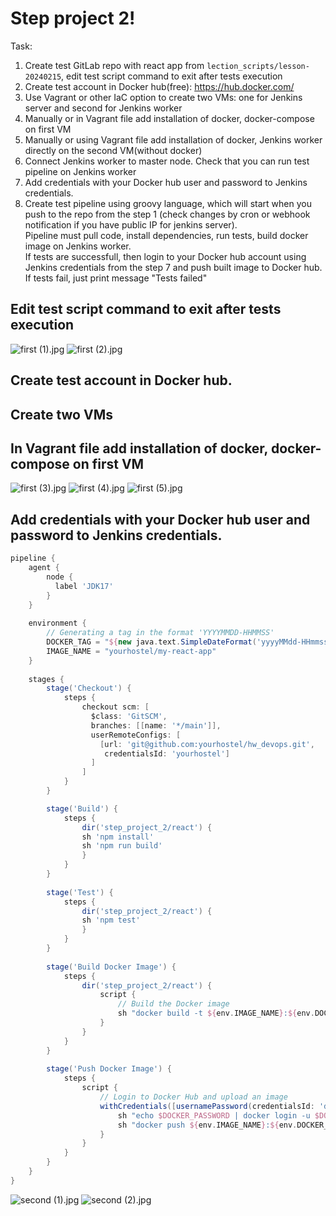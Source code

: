 # Step project 2!

Task:
1. Create test GitLab repo with react app from `lection_scripts/lesson-20240215`, edit test script command to exit after tests execution
2. Create test account in Docker hub(free): https://hub.docker.com/
3. Use Vagrant or other IaC option to create two VMs: one for Jenkins server and second for Jenkins worker
4. Manually or in Vagrant file add installation of docker, docker-compose on first VM
5. Manually or using Vagrant file add installation of docker, Jenkins worker directly on the second VM(without docker)
6. Connect Jenkins worker to master node. Check that you can run test pipeline on Jenkins worker
7. Add credentials with your Docker hub user and password to Jenkins credentials.
8. Create test pipeline using groovy language, which will start when you push to the repo from the step 1 (check changes by cron or webhook notification if you have public IP for jenkins server).  
  Pipeline must pull code, install dependencies, run tests, build docker image on Jenkins worker.  
  If tests are successfull, then login to your Docker hub account using Jenkins credentials from the step 7 and push built image to Docker hub.  
  If tests fail, just print message "Tests failed"


## Edit test script command to exit after tests execution
![first (1).jpg](screenshots%2Ffirst%20%281%29.jpg)
![first (2).jpg](screenshots%2Ffirst%20%282%29.jpg)
## Create test account in Docker hub.
## Create two VMs
## In Vagrant file add installation of docker, docker-compose on first VM
![first (3).jpg](screenshots%2Ffirst%20%283%29.jpg)
![first (4).jpg](screenshots%2Ffirst%20%284%29.jpg)
![first (5).jpg](screenshots%2Ffirst%20%285%29.jpg)
## Add credentials with your Docker hub user and password to Jenkins credentials.

```groovy
pipeline {
    agent {
        node {     
          label 'JDK17'
        }  
    }
    
    environment {
        // Generating a tag in the format 'YYYYMMDD-HHMMSS'
        DOCKER_TAG = "${new java.text.SimpleDateFormat('yyyyMMdd-HHmmss').format(new Date())}"
        IMAGE_NAME = "yourhostel/my-react-app"
    }
    
    stages {
        stage('Checkout') {
            steps {
                checkout scm: [ 
                  $class: 'GitSCM', 
                  branches: [[name: '*/main']], 
                  userRemoteConfigs: [
                    [url: 'git@github.com:yourhostel/hw_devops.git',
                     credentialsId: 'yourhostel']
                  ]
                ]
            }
        }

        stage('Build') {
            steps {
                dir('step_project_2/react') {
                sh 'npm install'
                sh 'npm run build'
                } 
            }
        }
        
        stage('Test') {
            steps {
                dir('step_project_2/react') {
                sh 'npm test'
                } 
            }
        }
        
        stage('Build Docker Image') {
            steps {
                dir('step_project_2/react') {
                    script {
                        // Build the Docker image
                        sh "docker build -t ${env.IMAGE_NAME}:${env.DOCKER_TAG} ."
                    }
                }
            }
        }
        
        stage('Push Docker Image') {
            steps {
                script {
                    // Login to Docker Hub and upload an image
                    withCredentials([usernamePassword(credentialsId: 'docker-hub', usernameVariable: 'DOCKER_USERNAME', passwordVariable: 'DOCKER_PASSWORD')]) {
                        sh "echo $DOCKER_PASSWORD | docker login -u $DOCKER_USERNAME --password-stdin"
                        sh "docker push ${env.IMAGE_NAME}:${env.DOCKER_TAG}"
                    }
                }
            }
        }
    }
}
```
![second (1).jpg](screenshots%2Fsecond%20%281%29.jpg)
![second (2).jpg](screenshots%2Fsecond%20%282%29.jpg)